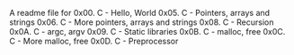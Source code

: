 A readme file for 0x00. C - Hello, World
0x05. C - Pointers, arrays and strings
0x06. C - More pointers, arrays and strings
0x08. C - Recursion
0x0A. C - argc, argv
0x09. C - Static libraries
0x0B. C - malloc, free
0x0C. C - More malloc, free
0x0D. C - Preprocessor
